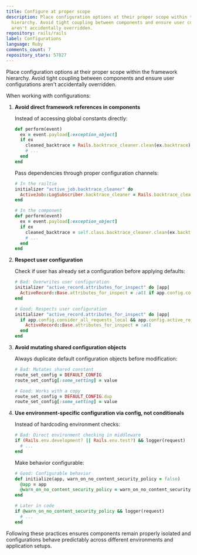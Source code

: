 ```yaml
---
title: Configure at proper scope
description: Place configuration options at their proper scope within the framework
  hierarchy. Avoid tight coupling between components and ensure user configurations
  aren't accidentally overridden.
repository: rails/rails
label: Configurations
language: Ruby
comments_count: 7
repository_stars: 57027
---
```


Place configuration options at their proper scope within the framework hierarchy. Avoid tight coupling between components and ensure user configurations aren't accidentally overridden.

When working with configurations:

1. **Avoid direct framework references in components**
   
   Instead of accessing global constants directly:
   ```ruby
   def perform(event)
     ex = event.payload[:exception_object]
     if ex
       cleaned_backtrace = Rails.backtrace_cleaner.clean(ex.backtrace)
       # ...
     end
   end
   ```
   
   Pass dependencies through proper configuration channels:
   ```ruby
   # In the railtie
   initializer "active_job.backtrace_cleaner" do
     ActiveJob::LogSubscriber.backtrace_cleaner = Rails.backtrace_cleaner
   end
   
   # In the component
   def perform(event)
     ex = event.payload[:exception_object]
     if ex
       cleaned_backtrace = self.class.backtrace_cleaner.clean(ex.backtrace)
       # ...
     end
   end
   ```

2. **Respect user configuration**
   
   Check if user has already set a configuration before applying defaults:
   ```ruby
   # Bad: Overwrites user configuration
   initializer "active_record.attributes_for_inspect" do |app|
     ActiveRecord::Base.attributes_for_inspect = :all if app.config.consider_all_requests_local
   end
   
   # Good: Respects user configuration
   initializer "active_record.attributes_for_inspect" do |app|
     if app.config.consider_all_requests_local && app.config.active_record.attributes_for_inspect.nil?
       ActiveRecord::Base.attributes_for_inspect = :all
     end
   end
   ```

3. **Avoid mutating shared configuration objects**

   Always duplicate default configuration objects before modification:
   ```ruby
   # Bad: Mutates shared constant
   route_set_config = DEFAULT_CONFIG
   route_set_config[:some_setting] = value
   
   # Good: Works with a copy
   route_set_config = DEFAULT_CONFIG.dup
   route_set_config[:some_setting] = value
   ```

4. **Use environment-specific configuration via config, not conditionals**

   Instead of hardcoding environment checks:
   ```ruby
   # Bad: Direct environment checking in middleware
   if (Rails.env.development? || Rails.env.test?) && logger(request)
     # ...
   end
   ```
   
   Make behavior configurable:
   ```ruby
   # Good: Configurable behavior
   def initialize(app, warn_on_no_content_security_policy = false)
     @app = app
     @warn_on_no_content_security_policy = warn_on_no_content_security_policy
   end
   
   # Later in code
   if @warn_on_no_content_security_policy && logger(request)
     # ...
   end
   ```

Following these practices ensures components remain properly isolated and configurations behave predictably across different environments and application setups.
